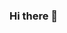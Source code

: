 ### Hi there 👋

<!--
**tzcura/tzcura** is a ✨ _special_ ✨ repository because its `README.md` (this file) appears on your GitHub profile.

<img align="right" alt="bbbearxyz's github stats" width="40%" src="https://github-readme-stats.vercel.app/api?username=tzcura&show_icons=true">

I'm bbbearxyz, a postgraduate in USTC from GaoBeidian, China.

-   :hammer_and_pick:    know a little in Go and C++
-   :pencil2: Mac OS / Clion
-   :seedling: Preparing for developing a RPC in C language 
-   :thinking: Working on CMU 15-445 and MIT 6.824
---
Here are some ideas to get you started:

- 🔭 I’m currently working on ...
- 🌱 I’m currently learning ...
- 👯 I’m looking to collaborate on ...
- 🤔 I’m looking for help with ...
- 💬 Ask me about ...
- 📫 How to reach me: ...
- 😄 Pronouns: ...
- ⚡ Fun fact: ...
-->
